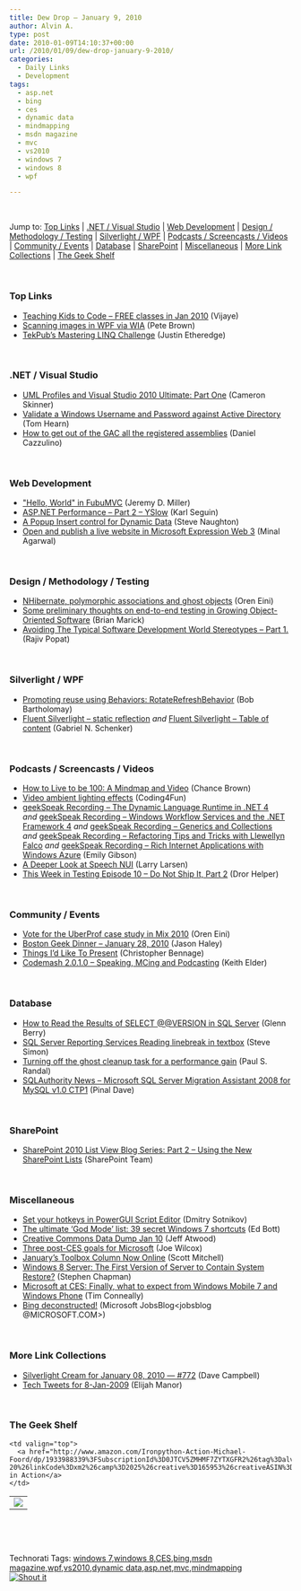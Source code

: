 ```yaml
---
title: Dew Drop – January 9, 2010
author: Alvin A.
type: post
date: 2010-01-09T14:10:37+00:00
url: /2010/01/09/dew-drop-january-9-2010/
categories:
  - Daily Links
  - Development
tags:
  - asp.net
  - bing
  - ces
  - dynamic data
  - mindmapping
  - msdn magazine
  - mvc
  - vs2010
  - windows 7
  - windows 8
  - wpf

---
```

&#160;

Jump to: [Top Links][1] | [.NET / Visual Studio][2] | [Web Development][3] | [Design / Methodology / Testing][4] | [Silverlight / WPF][5] | [Podcasts / Screencasts / Videos][6] | [Community / Events][7] | [Database][8] | [SharePoint][9] | [Miscellaneous][10] | [More Link Collections][11] | [The Geek Shelf][12] 

&#160;

### <a name="top"></a>Top Links

  * [Teaching Kids to Code – FREE classes in Jan 2010][13] (Vijaye)
  * [Scanning images in WPF via WIA][14] (Pete Brown)
  * [TekPub&#8217;s Mastering LINQ Challenge][15] (Justin Etheredge)

&#160;

### <a name="dotnet"></a>.NET / Visual Studio

  * [UML Profiles and Visual Studio 2010 Ultimate: Part One][16] (Cameron Skinner)
  * [Validate a Windows Username and Password against Active Directory][17] (Tom Hearn)
  * [How to get out of the GAC all the registered assemblies][18] (Daniel Cazzulino)

&#160;

### <a name="web"></a>Web Development

  * ["Hello, World" in FubuMVC][19] (Jeremy D. Miller)
  * [ASP.NET Performance &#8211; Part 2 &#8211; YSlow][20] (Karl Seguin)
  * [A Popup Insert control for Dynamic Data][21] (Steve Naughton)
  * [Open and publish a live website in Microsoft Expression Web 3][22] (Minal Agarwal)

&#160;

### <a name="design"></a>Design / Methodology / Testing

  * [NHibernate, polymorphic associations and ghost objects][23] (Oren Eini)
  * [Some preliminary thoughts on end-to-end testing in Growing Object-Oriented Software][24] (Brian Marick)
  * [Avoiding The Typical Software Development World Stereotypes &#8211; Part 1.][25] (Rajiv Popat)

&#160;

### <a name="silverlight"></a>Silverlight / WPF

  * [Promoting reuse using Behaviors: RotateRefreshBehavior][26] (Bob Bartholomay)
  * [Fluent Silverlight – static reflection][27] _and_&#160;[Fluent Silverlight – Table of content][28] (Gabriel N. Schenker)

&#160;

### <a name="podcasts"></a>Podcasts / Screencasts / Videos

  * [How to Live to be 100: A Mindmap and Video][29] (Chance Brown)
  * [Video ambient lighting effects][30] (Coding4Fun)
  * [geekSpeak Recording &#8211; The Dynamic Language Runtime in .NET 4][31] _and_&#160;[geekSpeak Recording &#8211; Windows Workflow Services and the .NET Framework 4][32] _and_&#160;[geekSpeak Recording &#8211; Generics and Collections][33] _and_&#160;[geekSpeak Recording &#8211; Refactoring Tips and Tricks with Llewellyn Falco][34] _and_&#160;[geekSpeak Recording &#8211; Rich Internet Applications with Windows Azure][35] (Emily Gibson)
  * [A Deeper Look at Speech NUI][36] (Larry Larsen)
  * [This Week in Testing Episode 10 &#8211; Do Not Ship It, Part 2][37] (Dror Helper)

&#160;

### <a name="events"></a>Community / Events

  * [Vote for the UberProf case study in Mix 2010][38] (Oren Eini)
  * [Boston Geek Dinner – January 28, 2010][39] (Jason Haley)
  * [Things I’d Like To Present][40] (Christopher Bennage)
  * [Codemash 2.0.1.0 – Speaking, MCing and Podcasting][41] (Keith Elder)

&#160;

### <a name="db"></a>Database

  * [How to Read the Results of SELECT @@VERSION in SQL Server][42] (Glenn Berry)
  * [SQL Server Reporting Services Reading linebreak in textbox][43] (Steve Simon)
  * [Turning off the ghost cleanup task for a performance gain][44] (Paul S. Randal)
  * [SQLAuthority News – Microsoft SQL Server Migration Assistant 2008 for MySQL v1.0 CTP1][45] (Pinal Dave)

&#160;

### <a name="sp"></a>SharePoint

  * [SharePoint 2010 List View Blog Series: Part 2 &#8211; Using the New SharePoint Lists][46] (SharePoint Team)

&#160;

### <a name="misc"></a>Miscellaneous

  * [Set your hotkeys in PowerGUI Script Editor][47] (Dmitry Sotnikov)
  * [The ultimate &#8216;God Mode&#8217; list: 39 secret Windows 7 shortcuts][48] (Ed Bott)
  * [Creative Commons Data Dump Jan 10][49] (Jeff Atwood)
  * [Three post-CES goals for Microsoft][50] (Joe Wilcox)
  * [January&#8217;s Toolbox Column Now Online][51] (Scott Mitchell)
  * [Windows 8 Server: The First Version of Server to Contain System Restore?][52] (Stephen Chapman)
  * [Microsoft at CES: Finally, what to expect from Windows Mobile 7 and Windows Phone][53] (Tim Conneally)
  * [Bing deconstructed!][54] (Microsoft JobsBlog<jobsblog @MICROSOFT.COM>)

&#160;

### <a name="links"></a>More Link Collections

  * [Silverlight Cream for January 08, 2010 &#8212; #772][55] (Dave Campbell)
  * [Tech Tweets for 8-Jan-2009][56] (Elijah Manor)

&#160;

### <a name="shelf"></a>The Geek Shelf

<table border="0" cellspacing="0" cellpadding="0">
  <tr>
    <td>
      <img data-recalc-dims="1" decoding="async" src="https://i0.wp.com/ecx.images-amazon.com/images/I/5100iL6V3uL._SL160_.jpg?w=660" />
    </td>
    
    <td valign="top">
      <a href="http://www.amazon.com/Ironpython-Action-Michael-Foord/dp/1933988339%3FSubscriptionId%3D0JTCV5ZMHMF7ZYTXGFR2%26tag%3Dalvinashcraft-20%26linkCode%3Dxm2%26camp%3D2025%26creative%3D165953%26creativeASIN%3D1933988339">Ironpython in Action</a>
    </td>
  </tr>
</table>

&#160;

<div style="padding-bottom: 0px; margin: 0px; padding-left: 0px; padding-right: 0px; display: inline; float: none; padding-top: 0px" id="scid:C16BAC14-9A3D-4c50-9394-FBFEF7A93539:475d8fae-6986-4866-a3cc-89f56cbc4451" class="wlWriterSmartContent">
  <!--dotnetkickit-->
</div>

&#160;

<div style="padding-bottom: 0px; margin: 0px; padding-left: 0px; padding-right: 0px; display: inline; float: none; padding-top: 0px" id="scid:0767317B-992E-4b12-91E0-4F059A8CECA8:6d645a9c-c00d-4bba-b025-67206a747b2f" class="wlWriterSmartContent">
  Technorati Tags: <a href="http://technorati.com/tags/windows+7" rel="tag">windows 7</a>,<a href="http://technorati.com/tags/windows+8" rel="tag">windows 8</a>,<a href="http://technorati.com/tags/CES" rel="tag">CES</a>,<a href="http://technorati.com/tags/bing" rel="tag">bing</a>,<a href="http://technorati.com/tags/msdn+magazine" rel="tag">msdn magazine</a>,<a href="http://technorati.com/tags/wpf" rel="tag">wpf</a>,<a href="http://technorati.com/tags/vs2010" rel="tag">vs2010</a>,<a href="http://technorati.com/tags/dynamic+data" rel="tag">dynamic data</a>,<a href="http://technorati.com/tags/asp.net" rel="tag">asp.net</a>,<a href="http://technorati.com/tags/mvc" rel="tag">mvc</a>,<a href="http://technorati.com/tags/mindmapping" rel="tag">mindmapping</a>
</div>

<div class="wlWriterHeaderFooter" style="margin:0px; padding:0px 0px 0px 0px;">
  <div class="shoutIt">
    <a rev="vote-for" href="http://dotnetshoutout.com/Submit?url=http%3a%2f%2fwww.alvinashcraft.com%2f2010%2f01%2f09%2fdew-drop-january-9-2010%2f&title=Dew+Drop+-+January+9%2c+2010"><img decoding="async" alt="Shout it" src="http://dotnetshoutout.com/image.axd?url=https://morningdew-bpc6g3a0fgaxdxcu.eastus2-01.azurewebsites.net/2010/01/09/dew-drop-january-9-2010/" style="border:0px" /></a>
  </div>
</div>

 [1]: https://morningdew-bpc6g3a0fgaxdxcu.eastus2-01.azurewebsites.net/#top
 [2]: https://morningdew-bpc6g3a0fgaxdxcu.eastus2-01.azurewebsites.net/#dotnet
 [3]: https://morningdew-bpc6g3a0fgaxdxcu.eastus2-01.azurewebsites.net/#web
 [4]: https://morningdew-bpc6g3a0fgaxdxcu.eastus2-01.azurewebsites.net/#design
 [5]: https://morningdew-bpc6g3a0fgaxdxcu.eastus2-01.azurewebsites.net/#silverlight
 [6]: https://morningdew-bpc6g3a0fgaxdxcu.eastus2-01.azurewebsites.net/#podcasts
 [7]: https://morningdew-bpc6g3a0fgaxdxcu.eastus2-01.azurewebsites.net/#events
 [8]: https://morningdew-bpc6g3a0fgaxdxcu.eastus2-01.azurewebsites.net/#db
 [9]: https://morningdew-bpc6g3a0fgaxdxcu.eastus2-01.azurewebsites.net/#sp
 [10]: https://morningdew-bpc6g3a0fgaxdxcu.eastus2-01.azurewebsites.net/#misc
 [11]: https://morningdew-bpc6g3a0fgaxdxcu.eastus2-01.azurewebsites.net/#links
 [12]: https://morningdew-bpc6g3a0fgaxdxcu.eastus2-01.azurewebsites.net/#shelf
 [13]: http://blogs.msdn.com/smallbasic/archive/2010/01/08/teaching-kids-to-code-free-classes-in-jan-2010.aspx
 [14]: http://feedproxy.google.com/~r/PeteBrown/~3/xiAPHbelMdE/Scanning-images-in-WPF-via-WIA.aspx
 [15]: http://www.codethinked.com/post.aspx?id=7e74cbc5-f575-4349-b456-7e28039e5399
 [16]: http://blogs.msdn.com/camerons/archive/2010/01/08/uml-profiles-and-visual-studio-2010-ultimate-part-one.aspx
 [17]: http://feedproxy.google.com/~r/Nerdyhearn/~3/TgeJvLOeaAA/191
 [18]: http://www.clariusconsulting.net/blogs/kzu/archive/2010/01/08/HowtogetoutoftheGACalltheregisteredassemblies.aspx
 [19]: http://codebetter.com/blogs/jeremy.miller/archive/2010/01/08/quot-hello-world-quot-in-fubumvc.aspx
 [20]: http://codebetter.com/blogs/karlseguin/archive/2010/01/08/asp-net-performance-part-2-yslow.aspx
 [21]: http://csharpbits.notaclue.net/2010/01/popup-insert-control-for-dynamic-data.html
 [22]: http://feedproxy.google.com/~r/netCurryRecentArticles/~3/XrfLIxev-Yk/ShowArticle.aspx
 [23]: http://feedproxy.google.com/~r/AyendeRahien/~3/3HW3NOdYRDg/nhibernate-polymorphic-associations-and-ghost-objects.aspx
 [24]: http://www.exampler.com/blog/2010/01/08/some-preliminary-thoughts-on-end-to-end-testing-in-growing-object-oriented-software/
 [25]: http://www.thousandtyone.com/blog/AvoidingTheTypicalSoftwareDevelopmentWorldStereotypesPart1.aspx
 [26]: http://blog.flexforcefive.com/?p=251
 [27]: http://feedproxy.google.com/~r/LosTechies/~3/yZ8RvzhIYuo/fluent-silverlight-static-reflection.aspx
 [28]: http://feedproxy.google.com/~r/LosTechies/~3/s93ahCG4zEA/fluent-silverlight-table-of-content.aspx
 [29]: http://mindmapblog.com/?p=1826
 [30]: http://blogs.msdn.com/coding4fun/archive/2010/01/08/9945861.aspx
 [31]: http://channel9.msdn.com/posts/egibson/geekSpeak-Recording-The-Dynamic-Language-Runtime-in-NET-4/
 [32]: http://channel9.msdn.com/posts/egibson/geekSpeak-Recording-Windows-Workflow-Services-and-the-NET-Framework-4/
 [33]: http://channel9.msdn.com/shows/geekSpeak/geekSpeak-Recording-Generics-and-Collections/
 [34]: http://channel9.msdn.com/shows/geekSpeak/geekSpeak-Recording-Refactoring-Tips-and-Tricks-with-Llewellyn-Falco/
 [35]: http://channel9.msdn.com/shows/geekSpeak/geekSpeak-Recording-Rich-Internet-Applications-with-Windows-Azure/
 [36]: http://channel9.msdn.com/posts/LarryLarsen/A-Deeper-Look-at-Speech-NUI/
 [37]: http://site.typemock.com/this-week-in-test/2010/1/8/episode-10-do-not-ship-it-part-2.html
 [38]: http://feedproxy.google.com/~r/AyendeRahien/~3/h0c9AD3O0l0/vote-for-the-uberprof-case-study-in-mix-2010.aspx
 [39]: http://jasonhaley.com/blog/post.aspx?id=95e670d2-a156-4219-8741-28ddb83d9174
 [40]: http://feedproxy.google.com/~r/Devlicious/~3/eVyqtdpOAyA/things-i-d-like-to-present.aspx
 [41]: http://feedproxy.google.com/~r/keithelder/~3/fs43JvMv2Ak/codemash-2.0.1.0-ndash-speaking-mcing-and-podcasting.aspx
 [42]: http://www.sqlservercentral.com/blogs/glennberry/archive/2010/01/07/how-to-read-the-results-of-select-_40004000_version-in-sql-server.aspx
 [43]: http://sqlblogcasts.com/blogs/stevesimonsays/archive/2010/01/08/sql-server-reporting-services-reading-linebreak-in-textbox.aspx
 [44]: http://www.sqlskills.com/BLOGS/PAUL/post.aspx?id=6628a170-ae80-4812-9d2a-a6e6c37f5d6a
 [45]: http://blog.sqlauthority.com/2010/01/09/sqlauthority-news-microsoft-sql-server-migration-assistant-2008-for-mysql-v1-0-ctp1/
 [46]: http://feedproxy.google.com/~r/sharepointteamblog/~3/qqtDk8EZ8a4/sharepoint-2010-list-view-blog-series-part-2-using-the-new-sharepoint-lists.aspx
 [47]: http://dmitrysotnikov.wordpress.com/2010/01/08/set-your-hotkeys-in-powergui-script-editor/
 [48]: http://feedproxy.google.com/~r/zdnet/Bott/~3/y-ZQezWkoU4/
 [49]: http://blog.stackoverflow.com/2010/01/creative-commons-data-dump-jan-10/
 [50]: http://feeds.betanews.com/~r/bn/~3/j6iVVIA729s/1262980741
 [51]: http://feedproxy.google.com/~r/ScottOnWriting/~3/_l86-zDl_OY/14060.aspx
 [52]: http://feedproxy.google.com/~r/msftkitchenfeed/~3/3eENGbR79xo/windows-8-server-the-first-version-of-server-to-contain-system-restore.html
 [53]: http://feeds.betanews.com/~r/bn/~3/N7Lt_cOv0pM/1262994146
 [54]: http://microsoftjobsblog.com/blog/bing-deconstructed/
 [55]: http://geekswithblogs.net/WynApseTechnicalMusings/archive/2010/01/08/137399.aspx
 [56]: http://elijahmanor.com/webdevdotnet/post.aspx?id=66baa675-5537-45ea-850e-9c7a17365ef7